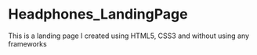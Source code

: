# Headphones_LandingPage
This is a landing page I created using HTML5, CSS3 and without using any frameworks
